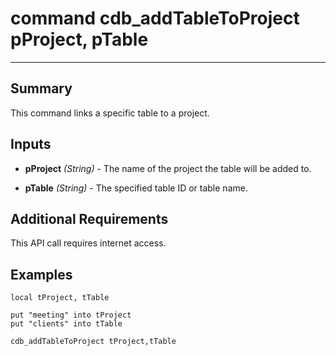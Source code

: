 # command cdb_addTableToProject pProject, pTable
---
## Summary
This command links a specific table to a project.

## Inputs
* **pProject** *(String)* - The name of the project the table will be added to.

* **pTable** *(String)* - The specified table ID or table name.

## Additional Requirements
This API call requires internet access.

## Examples
```livecodeserver
local tProject, tTable

put "meeting" into tProject
put "clients" into tTable

cdb_addTableToProject tProject,tTable
```